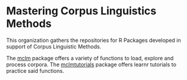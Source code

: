 # Mastering Corpus Linguistics Methods

This organization gathers the repositories for R Packages developed in support of Corpus Linguistic Methods.

The [mclm](https://github.com/masterclm/mclm) package offers a variety of functions to load, explore and process corpora.
The [mclmtutorials](https://github.com/masterclm/mclmtutorials) package offers learnr tutorials to practice said functions.

